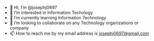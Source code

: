 - 👋 Hi, I’m @josephj0697
- 👀 I’m interested in Information Techology
- 🌱 I’m currently learning Information Technology 
- 💞️ I’m looking to collaborate on any Technology organizations or company
- 📫 How to reach me by my email address is josephj0697@gmail.com

<!---
josephj0697/josephj0697 is a ✨ special ✨ repository because its `README.md` (this file) appears on your GitHub profile.
You can click the Preview link to take a look at your changes.
--->
